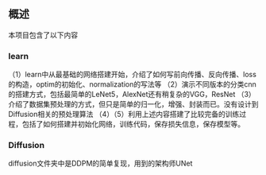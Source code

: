 ## 概述
本项目包含了以下内容
### learn
（1）learn中从最基础的网络搭建开始，介绍了如何写前向传播、反向传播、loss的构造，optim的初始化、normalization的写法等
（2）演示不同版本的分类cnn的搭建方式，包括最简单的LeNet5，AlexNet还有稍复杂的VGG，ResNet
（3）介绍了数据集预处理的方式，但只是简单的归一化，增强、封装而已。没有设计到Diffusion相关的预处理算法
（4）（5）利用上述内容搭建了比较完备的训练过程，包括了如何搭建并初始化网络，训练代码，保存损失信息，保存模型等。
### Diffusion
  diffusion文件夹中是DDPM的简单复现，用到的架构师UNet
